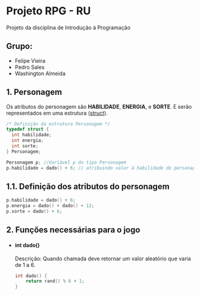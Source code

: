 # Projeto RPG - RU
Projeto da disciplina de Introdução à Programação
## Grupo:
  * Felipe Vieira
  * Pedro Sales
  * Washington Almeida

## 1. Personagem
  Os atributos do personagem são **HABILIDADE**, **ENERGIA**, e **SORTE**. E serão representados em uma estrutura ([struct](https://www.ime.usp.br/~pf/algoritmos/aulas/stru.html)).
  ```c
  /* Definição da estrutura Personagem */
  typedef struct {
    int habilidade;
    int energia;
    int sorte;
  } Personagem;
  
  Personagem p; //Variável p do tipo Personagem
  p.habilidade = dado() + 6; // atribuindo valor à habilidade do personagem
  ```
## 1.1. Definição dos atributos do personagem
  ```c
  p.habilidade = dado() + 6;
  p.energia = dado() + dado() + 12;
  p.sorte = dado() + 6;
  ```
## 2. Funções necessárias para o jogo
  * #### int dado()
    Descrição: Quando chamada deve retornar um valor aleatório que varia de 1 a 6.
    ```c
    int dado() {
        return rand() % 6 + 1;
    }
    ```
